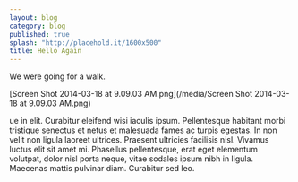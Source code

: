 ```yaml
---
layout: blog
category: blog
published: true
splash: "http://placehold.it/1600x500"
title: Hello Again
---
```


We were going for a walk.

[Screen Shot 2014-03-18 at 9.09.03 AM.png](/media/Screen Shot 2014-03-18 at 9.09.03 AM.png)

ue in elit. Curabitur eleifend wisi iaculis ipsum. Pellentesque habitant morbi tristique senectus et netus et malesuada fames ac turpis egestas. In non velit non ligula laoreet ultrices. Praesent ultricies facilisis nisl. Vivamus luctus elit sit amet mi. Phasellus pellentesque, erat eget elementum volutpat, dolor nisl porta neque, vitae sodales ipsum nibh in ligula. Maecenas mattis pulvinar diam. Curabitur sed leo.
